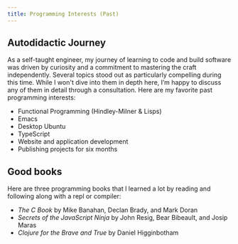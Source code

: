 ```yaml
---
title: Programming Interests (Past)
---
```


## Autodidactic Journey

As a self-taught engineer, my journey of learning to code and build software was driven by curiosity and a commitment to mastering the craft independently. Several topics stood out as particularly compelling during this time. While I won't dive into them in depth here, I’m happy to discuss any of them in detail through a consultation. Here are my favorite past programming interests:

- Functional Programming (Hindley-Milner & Lisps)
- Emacs
- Desktop Ubuntu
- TypeScript
- Website and application development
- Publishing projects for six months

## Good books

Here are three programming books that I learned a lot by reading and following along with a repl or compiler:

- *The C Book* by Mike Banahan, Declan Brady, and Mark Doran
- *Secrets of the JavaScript Ninja* by John Resig, Bear Bibeault, and Josip Maras
- *Clojure for the Brave and True* by Daniel Higginbotham
